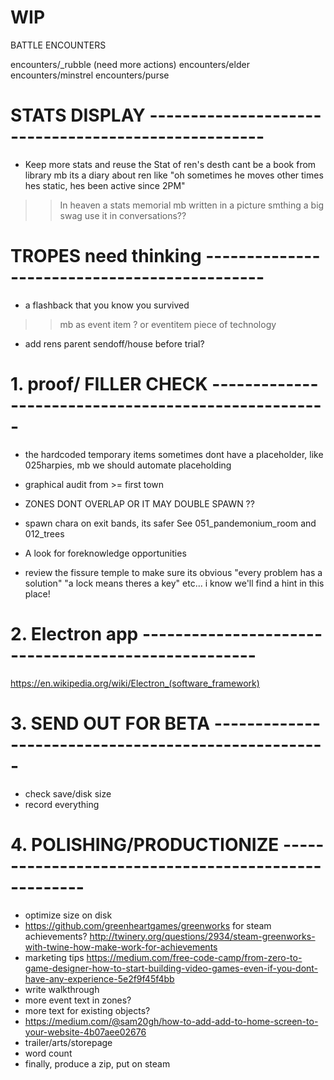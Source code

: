 # WIP

BATTLE ENCOUNTERS

encounters/_rubble (need more actions)
encounters/elder
encounters/minstrel
encounters/purse


# STATS DISPLAY  ----------------------------------------------------
- Keep more stats and reuse the Stat of ren's desth
cant be a book from library
mb its a diary about ren like "oh sometimes he moves other times hes static, hes been active since 2PM"
>> In heaven a stats memorial mb written in a picture smthing a big swag
>> use it in conversations??


# TROPES need thinking ---------------------------------------------
- a flashback that you know you survived
>> mb as event item ? or eventitem piece of technology
+ add rens parent sendoff/house before trial?

# 1. proof/ FILLER CHECK  ----------------------------------------------------
- the hardcoded temporary items sometimes dont have a placeholder, like 025harpies, mb we should automate placeholding
- graphical audit from >= first town
- ZONES DONT OVERLAP OR IT MAY DOUBLE SPAWN ??
- spawn chara on exit bands, its safer
See 051_pandemonium_room and 012_trees
- A look for foreknowledge opportunities

- review the fissure temple to make sure its obvious "every problem has a solution" "a lock means theres a key" etc... i know we'll find a hint in this place!

# 2. Electron app ----------------------------------------------------
https://en.wikipedia.org/wiki/Electron_(software_framework)

# 3. SEND OUT FOR BETA  ----------------------------------------------------
- check save/disk size
- record everything

# 4. POLISHING/PRODUCTIONIZE  ----------------------------------------------------
- optimize size on disk
- https://github.com/greenheartgames/greenworks for steam achievements? http://twinery.org/questions/2934/steam-greenworks-with-twine-how-make-work-for-achievements
- marketing tips https://medium.com/free-code-camp/from-zero-to-game-designer-how-to-start-building-video-games-even-if-you-dont-have-any-experience-5e2f9f45f4bb
- write walkthrough
- more event text in zones?
- more text for existing objects?
- https://medium.com/@sam20gh/how-to-add-add-to-home-screen-to-your-website-4b07aee02676
- trailer/arts/storepage
- word count
- finally, produce a zip, put on steam
